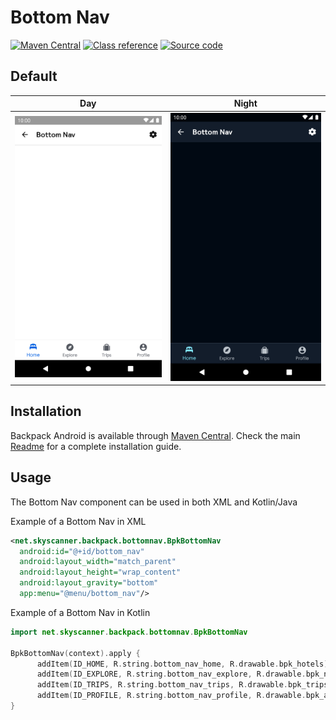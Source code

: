 # Bottom Nav

[![Maven Central](https://img.shields.io/maven-central/v/net.skyscanner.backpack/backpack-android)](https://search.maven.org/artifact/net.skyscanner.backpack/backpack-android)
[![Class reference](https://img.shields.io/badge/Class%20reference-Android-blue)](https://backpack.github.io/android/Backpack/net.skyscanner.backpack.bottomnav)
[![Source code](https://img.shields.io/badge/Source%20code-GitHub-lightgrey)](https://github.com/Skyscanner/backpack-android/tree/main/Backpack/src/main/java/net/skyscanner/backpack/bottomnav)

## Default

| Day | Night |
| --- | --- |
| ![BottomNav component](https://raw.githubusercontent.com/Skyscanner/backpack-android/main/docs/view/BottomNav/screenshots/default.png) |![BottomNav component - dark mode](https://raw.githubusercontent.com/Skyscanner/backpack-android/main/docs/view/BottomNav/screenshots/default_dm.png) |

## Installation

Backpack Android is available through [Maven Central](https://search.maven.org/artifact/net.skyscanner.backpack/backpack-android). Check the main [Readme](https://github.com/skyscanner/backpack-android#installation) for a complete installation guide.

## Usage

The Bottom Nav component can be used in both XML and Kotlin/Java

Example of a Bottom Nav in XML

```xml
<net.skyscanner.backpack.bottomnav.BpkBottomNav
  android:id="@+id/bottom_nav"
  android:layout_width="match_parent"
  android:layout_height="wrap_content"
  android:layout_gravity="bottom"
  app:menu="@menu/bottom_nav"/>
```

Example of a Bottom Nav in Kotlin

```Kotlin
import net.skyscanner.backpack.bottomnav.BpkBottomNav

BpkBottomNav(context).apply {
      addItem(ID_HOME, R.string.bottom_nav_home, R.drawable.bpk_hotels)
      addItem(ID_EXPLORE, R.string.bottom_nav_explore, R.drawable.bpk_navigation)
      addItem(ID_TRIPS, R.string.bottom_nav_trips, R.drawable.bpk_trips)
      addItem(ID_PROFILE, R.string.bottom_nav_profile, R.drawable.bpk_account_circle)
}
```
